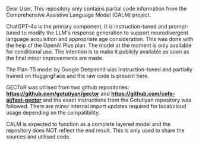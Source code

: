Dear User,
This repository only contains partial code information from the Comprehensive Assistive Language Model (CALM) project.

ChatGPT-4o is the primary component. It is instruction-tuned and prompt-tuned to modify the LLM's response generation to support neurodivergent language acquisition and appropriate age consideration. This was done with the help of the OpenAI Plus plan. The model at the moment is only available for conditional use. The intention is to make it publicly available as soon as the final minor improvements are made.

The Flan-T5 model by Google Deepmind was instruction-tuned and partially trained on HuggingFace and the raw code is present here. 

GECToR was utilised from two github repositories: **https://github.com/gotutiyan/gector** and **https://github.com/cofe-ai/fast-gector** and the exact instructions from the Gotutiyan repository was followed. There are minor internal import updates required for local/cloud usage depending on the compatibility. 


CALM is expected to function as a complete layered model and the repository does NOT reflect the end result. This is only used to share the sources and utilised code.  
